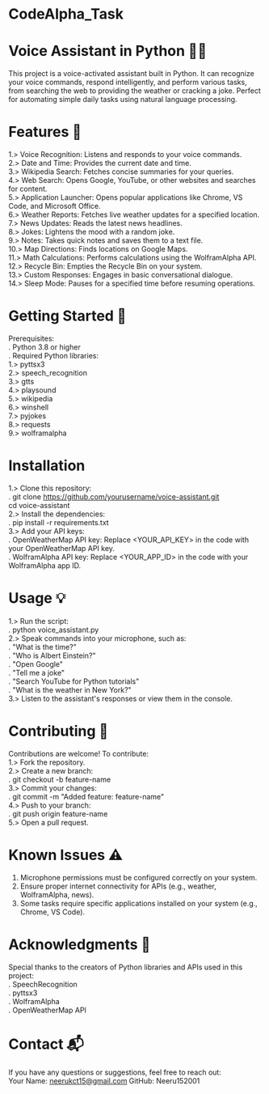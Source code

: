 # CodeAlpha_Task
# Voice Assistant in Python 🤖🎤 <br>
This project is a voice-activated assistant built in Python. It can recognize your voice commands, respond intelligently, and perform various tasks, from searching the web to providing the weather or cracking a joke. Perfect for automating simple daily tasks using natural language processing. <br>

# Features 🌟 <br>
1.> Voice Recognition: Listens and responds to your voice commands. <br>
2.> Date and Time: Provides the current date and time. <br>
3.> Wikipedia Search: Fetches concise summaries for your queries. <br>
4.> Web Search: Opens Google, YouTube, or other websites and searches for content. <br>
5.> Application Launcher: Opens popular applications like Chrome, VS Code, and Microsoft Office. <br>
6.> Weather Reports: Fetches live weather updates for a specified location. <br>
7.> News Updates: Reads the latest news headlines. <br>
8.> Jokes: Lightens the mood with a random joke. <br>
9.> Notes: Takes quick notes and saves them to a text file. <br>
10.> Map Directions: Finds locations on Google Maps. <br>
11.> Math Calculations: Performs calculations using the WolframAlpha API. <br>
12.> Recycle Bin: Empties the Recycle Bin on your system. <br>
13.> Custom Responses: Engages in basic conversational dialogue. <br>
14.> Sleep Mode: Pauses for a specified time before resuming operations. <br>

 # Getting Started 🚀 <br>
Prerequisites: <br>
. Python 3.8 or higher <br>
. Required Python libraries: <br>
    1.> pyttsx3 <br>
    2.> speech_recognition <br>
    3.> gtts <br>
    4.> playsound <br>
    5.> wikipedia <br>
    6.> winshell <br>
    7.> pyjokes <br>
    8.> requests <br>
    9.> wolframalpha <br>

# Installation <br>
1.> Clone this repository: <br>
    . git clone https://github.com/yourusername/voice-assistant.git <br>
      cd voice-assistant <br>
2.> Install the dependencies: <br>
    . pip install -r requirements.txt <br>
3.> Add your API keys: <br>
    . OpenWeatherMap API key: Replace <YOUR_API_KEY> in the code with your OpenWeatherMap API key. <br>
    . WolframAlpha API key: Replace <YOUR_APP_ID> in the code with your WolframAlpha app ID. <br>
    
# Usage 💡 <br>
1.> Run the script: <br>
    . python voice_assistant.py <br>
2.> Speak commands into your microphone, such as: <br>
    . "What is the time?" <br>
    . "Who is Albert Einstein?" <br>
    . "Open Google" <br>
    . "Tell me a joke" <br>
    . "Search YouTube for Python tutorials" <br>
    . "What is the weather in New York?" <br>
3.> Listen to the assistant's responses or view them in the console. <br>

# Contributing 🤝 <br>
Contributions are welcome! To contribute: <br>
1.> Fork the repository. <br>
2.> Create a new branch: <br>
    . git checkout -b feature-name <br>
3.> Commit your changes: <br>
    . git commit -m "Added feature: feature-name" <br>
4.> Push to your branch: <br>
    . git push origin feature-name <br>
5.> Open a pull request. <br>

# Known Issues ⚠️ <br>
1. Microphone permissions must be configured correctly on your system. <br>
2. Ensure proper internet connectivity for APIs (e.g., weather, WolframAlpha, news). <br>
3. Some tasks require specific applications installed on your system (e.g., Chrome, VS Code). <br>

# Acknowledgments 🙌 <br>
Special thanks to the creators of Python libraries and APIs used in this project:<br>
 . SpeechRecognition<br>
 . pyttsx3<br>
 . WolframAlpha<br>
 . OpenWeatherMap API<br>

# Contact 📬<br>
If you have any questions or suggestions, feel free to reach out:<br>
Your Name: neerukct15@gmail.com
GitHub: Neeru152001







